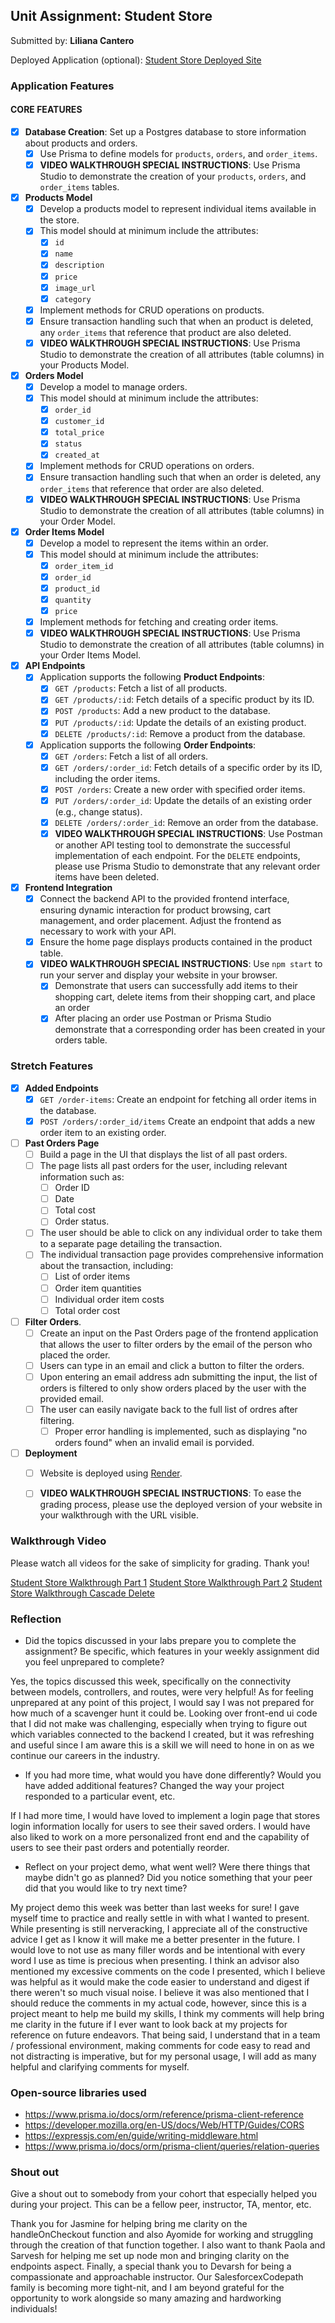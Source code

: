 ## Unit Assignment: Student Store

Submitted by: **Liliana Cantero**

Deployed Application (optional): [Student Store Deployed Site](ADD_LINK_HERE)

### Application Features

#### CORE FEATURES

- [x] **Database Creation**: Set up a Postgres database to store information about products and orders.
  - [x]  Use Prisma to define models for `products`, `orders`, and `order_items`.
  - [x]  **VIDEO WALKTHROUGH SPECIAL INSTRUCTIONS**: Use Prisma Studio to demonstrate the creation of your `products`, `orders`, and `order_items` tables. 
- [x] **Products Model**
  - [x] Develop a products model to represent individual items available in the store. 
  - [x] This model should at minimum include the attributes:
    - [x] `id`
    - [x] `name`
    - [x] `description`
    - [x] `price` 
    - [x] `image_url`
    - [x] `category`
  - [x] Implement methods for CRUD operations on products.
  - [x] Ensure transaction handling such that when an product is deleted, any `order_items` that reference that product are also deleted. 
  - [x] **VIDEO WALKTHROUGH SPECIAL INSTRUCTIONS**: Use Prisma Studio to demonstrate the creation of all attributes (table columns) in your Products Model.
- [x] **Orders Model**
  - [x] Develop a model to manage orders. 
  - [x] This model should at minimum include the attributes:
    - [x] `order_id`
    - [x] `customer_id`
    - [x] `total_price`
    - [x] `status`
    - [x] `created_at`
  - [x] Implement methods for CRUD operations on orders.
  - [x] Ensure transaction handling such that when an order is deleted, any `order_items` that reference that order are also deleted. 
  - [x] **VIDEO WALKTHROUGH SPECIAL INSTRUCTIONS**: Use Prisma Studio to demonstrate the creation of all attributes (table columns) in your Order Model.
- [x] **Order Items Model**
  - [x] Develop a model to represent the items within an order. 
  - [x] This model should at minimum include the attributes:
    - [x] `order_item_id`
    - [x] `order_id`
    - [x] `product_id`
    - [x] `quantity`
    - [x] `price`
  - [x] Implement methods for fetching and creating order items.  
  - [x] **VIDEO WALKTHROUGH SPECIAL INSTRUCTIONS**: Use Prisma Studio to demonstrate the creation of all attributes (table columns) in your Order Items Model.
- [x] **API Endpoints**
  - [x] Application supports the following **Product Endpoints**:
    - [x] `GET /products`: Fetch a list of all products.
    - [x] `GET /products/:id`: Fetch details of a specific product by its ID.
    - [x] `POST /products`: Add a new product to the database.
    - [x] `PUT /products/:id`: Update the details of an existing product.
    - [x] `DELETE /products/:id`: Remove a product from the database.
  - [x] Application supports the following **Order Endpoints**:
    - [x] `GET /orders`: Fetch a list of all orders.
    - [x] `GET /orders/:order_id`: Fetch details of a specific order by its ID, including the order items.
    - [x] `POST /orders`: Create a new order with specified order items.
    - [x] `PUT /orders/:order_id`: Update the details of an existing order (e.g., change status).
    - [x] `DELETE /orders/:order_id`: Remove an order from the database.
    - [x] **VIDEO WALKTHROUGH SPECIAL INSTRUCTIONS**: Use Postman or another API testing tool to demonstrate the successful implementation of each endpoint. For the `DELETE` endpoints, please use Prisma Studio to demonstrate that any relevant order items have been deleted. 
- [x] **Frontend Integration**
  - [x] Connect the backend API to the provided frontend interface, ensuring dynamic interaction for product browsing, cart management, and order placement. Adjust the frontend as necessary to work with your API.
  - [x] Ensure the home page displays products contained in the product table.
  - [x] **VIDEO WALKTHROUGH SPECIAL INSTRUCTIONS**: Use `npm start` to run your server and display your website in your browser. 
    - [x] Demonstrate that users can successfully add items to their shopping cart, delete items from their shopping cart, and place an order
    - [x] After placing an order use Postman or Prisma Studio demonstrate that a corresponding order has been created in your orders table.

### Stretch Features

- [x] **Added Endpoints**
  - [x] `GET /order-items`: Create an endpoint for fetching all order items in the database.
  - [x] `POST /orders/:order_id/items` Create an endpoint that adds a new order item to an existing order. 
- [ ] **Past Orders Page**
  - [ ] Build a page in the UI that displays the list of all past orders.
  - [ ] The page lists all past orders for the user, including relevant information such as:
    - [ ] Order ID
    - [ ] Date
    - [ ] Total cost
    - [ ] Order status.
  - [ ] The user should be able to click on any individual order to take them to a separate page detailing the transaction.
  - [ ] The individual transaction page provides comprehensive information about the transaction, including:
    - [ ] List of order items
    - [ ] Order item quantities
    - [ ] Individual order item costs
    - [ ] Total order cost
- [ ] **Filter Orders**.
  - [ ] Create an input on the Past Orders page of the frontend application that allows the user to filter orders by the email of the person who placed the order. 
  - [ ] Users can type in an email and click a button to filter the orders.
  - [ ] Upon entering an email address adn submitting the input, the list of orders is filtered to only show orders placed by the user with the provided email. 
  - [ ] The user can easily navigate back to the full list of ordres after filtering. 
    - [ ] Proper error handling is implemented, such as displaying "no orders found" when an invalid email is porvided.
- [ ] **Deployment**
  - [ ] Website is deployed using [Render](https://courses.codepath.org/snippets/site/render_deployment_guide).
  - [ ] **VIDEO WALKTHROUGH SPECIAL INSTRUCTIONS**: To ease the grading process, please use the deployed version of your website in your walkthrough with the URL visible. 



### Walkthrough Video

Please watch all videos for the sake of simplicity for grading. Thank you!

[Student Store Walkthrough Part 1](https://www.loom.com/share/c798b7afed7e4a2ca8a291809aeb01c7?sid=529e7c62-46b2-4eaf-80e9-ca51cbd7de08)
[Student Store Walkthrough Part 2](https://www.loom.com/share/a465212a30814098afabe5b2545bc108?sid=da7eca6c-1e92-4470-bcd1-c7ac1133d35a)
[Student Store Walkthrough Cascade Delete](https://www.loom.com/share/26b4f6489d5444138296d65249b7e447?sid=8138553a-5000-4eff-aa59-12cc71d2fac4)



### Reflection

* Did the topics discussed in your labs prepare you to complete the assignment? Be specific, which features in your weekly assignment did you feel unprepared to complete?

Yes, the topics discussed this week, specifically on the connectivity between models, controllers, and routes, were very helpful! As for feeling unprepared at any point of this project, I would say I was not prepared for how much of a scavenger hunt it could be. Looking over front-end ui code that I did not make was challenging, especially when trying to figure out which variables connected to the backend I created, but it was refreshing and useful since I am aware this is a skill we will need to hone in on as we continue our careers in the industry.

* If you had more time, what would you have done differently? Would you have added additional features? Changed the way your project responded to a particular event, etc.
  
If I had more time, I would have loved to implement a login page that stores login information locally for users to see their saved orders. I would have also liked to work on a more personalized front end and the capability of users to see their past orders and potentially reorder.

* Reflect on your project demo, what went well? Were there things that maybe didn't go as planned? Did you notice something that your peer did that you would like to try next time?

My project demo this week was better than last weeks for sure! I gave myself time to practice and really settle in with what I wanted to present. While presenting is still nerveracking, I appreciate all of the constructive advice I get as I know it will make me a better presenter in the future. I would love to not use as many filler words and be intentional with every word I use as time is precious when presenting. I think an advisor also mentioned my excessive comments on the code I presented, which I believe was helpful as it would make the code easier to understand and digest if there weren't so much visual noise. I believe it was also mentioned that I should reduce the comments in my actual code, however, since this is a project meant to help me build my skills, I think my comments will help bring me clarity in the future if I ever want to look back at my projects for reference on future endeavors. That being said, I understand that in a team / professional environment, making comments for code easy to read and not distracting is imperative, but for my personal usage, I will add as many helpful and clarifying comments for myself.

### Open-source libraries used

- https://www.prisma.io/docs/orm/reference/prisma-client-reference
- https://developer.mozilla.org/en-US/docs/Web/HTTP/Guides/CORS
- https://expressjs.com/en/guide/writing-middleware.html
- https://www.prisma.io/docs/orm/prisma-client/queries/relation-queries

### Shout out

Give a shout out to somebody from your cohort that especially helped you during your project. This can be a fellow peer, instructor, TA, mentor, etc.

Thank you for Jasmine for helping bring me clarity on the handleOnCheckout function and also Ayomide for working and struggling through the creation of that function together. I also want to thank Paola and Sarvesh for helping me set up node mon and bringing clarity on the endpoints aspect. Finally, a special thank you to Devarsh for being a compassionate and approachable instructor. Our SalesforcexCodepath family is becoming more tight-nit, and I am beyond grateful for the opportunity to work alongside so many amazing and hardworking individuals!





